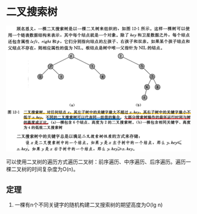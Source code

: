 # 二叉搜索树

![image-20200422193939030](markdown/1.什么是二叉搜索树.assets/image-20200422193939030.png)

可以使用二叉树的遍历方式遍历二叉树：前序遍历、中序遍历、后序遍历。遍历一棵二叉树的时间复杂度为O(n)。

## 定理

1. 一棵有n个不同关键字的随机构建二叉搜索树的期望高度为O(lg n)